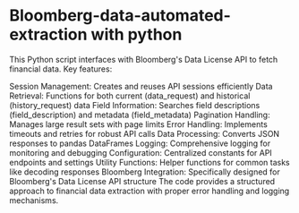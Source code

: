 # Bloomberg-data-automated-extraction with python 
This Python script interfaces with Bloomberg's Data License API to fetch financial data. Key features:

Session Management: Creates and reuses API sessions efficiently
Data Retrieval: Functions for both current (data_request) and historical (history_request) data
Field Information: Searches field descriptions (field_description) and metadata (field_metadata)
Pagination Handling: Manages large result sets with page limits
Error Handling: Implements timeouts and retries for robust API calls
Data Processing: Converts JSON responses to pandas DataFrames
Logging: Comprehensive logging for monitoring and debugging
Configuration: Centralized constants for API endpoints and settings
Utility Functions: Helper functions for common tasks like decoding responses
Bloomberg Integration: Specifically designed for Bloomberg's Data License API structure
The code provides a structured approach to financial data extraction with proper error handling and logging mechanisms.
